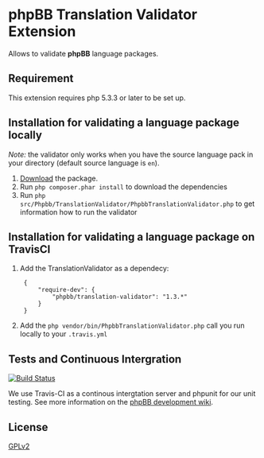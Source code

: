 # phpBB Translation Validator Extension

Allows to validate **phpBB** language packages.

## Requirement

This extension requires php 5.3.3 or later to be set up.

## Installation for validating a language package locally

*Note:* the validator only works when you have the source language pack in your directory (default source language is `en`).

1. [Download](https://github.com/nickvergessen/phpbb-translation-validator/archive/master.zip) the package.
2. Run `php composer.phar install` to download the dependencies
3. Run `php src/Phpbb/TranslationValidator/PhpbbTranslationValidator.php` to get information how to run the validator

## Installation for validating a language package on TravisCI

1. Add the TranslationValidator as a dependecy:

		{
			"require-dev": {
				"phpbb/translation-validator": "1.3.*"
			}
		}

2. Add the `php vendor/bin/PhpbbTranslationValidator.php` call you run locally to your `.travis.yml`

## Tests and Continuous Intergration

[![Build Status](https://travis-ci.org/phpbb/phpbb-translation-validator.png?branch=master)](https://travis-ci.org/phpbb/phpbb-translation-validator)

We use Travis-CI as a continous intergtation server and phpunit for our unit testing. See more information on the [phpBB development wiki](https://wiki.phpbb.com/Unit_Tests).

## License

[GPLv2](license.txt)
